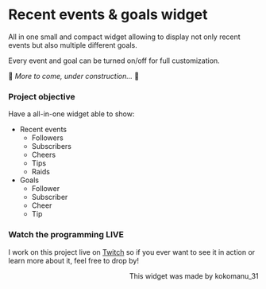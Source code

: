 # Recent events & goals widget

All in one small and compact widget allowing to display not only recent events but also multiple different goals.

Every event and goal can be turned on/off for full customization.

🚧 *More to come, under construction...* 🚧

### Project objective

Have a all-in-one widget able to show:
- Recent events
    - Followers
    - Subscribers
    - Cheers
    - Tips
    - Raids
- Goals
    - Follower
    - Subscriber
    - Cheer
    - Tip

### Watch the programming LIVE
I work on this project live on [Twitch](https://www.twitch.tv/kokomanu_31) so if you ever want to see it in action or learn more about it, feel free to drop by!

<p align="right">This widget was made by kokomanu_31
